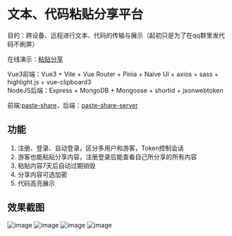 # 文本、代码粘贴分享平台

目的：跨设备、远程进行文本、代码的传输与展示（起初只是为了在qq群里发代码不刷屏）

在线演示：[粘贴分享](https://s.qcqx.cn/)

Vue3前端：Vue3 + Vite + Vue Router + Pinia + Naive UI + axios + sass + highlight.js + vue-clipboard3  
NodeJS后端：Express + MongoDB + Mongoose + shortid + jsonwebtoken

前端:[paste-share](https://github.com/qxchuckle/paste-share)，后端：[paste-share-server](https://github.com/qxchuckle/paste-share-server)

## 功能
1. 注册、登录、自动登录，区分多用户和游客，Token控制会话  
2. 游客也能粘贴分享内容，注册登录后能查看自己所分享的所有内容  
3. 粘贴内容7天后自动过期销毁  
4. 分享内容可选加密  
5. 代码高亮展示  

## 效果截图
![image](https://github.com/qxchuckle/paste-share/assets/55614189/08e11651-dfae-41d0-8107-97cffd5ed930)
![image](https://github.com/qxchuckle/paste-share/assets/55614189/0657def0-68c8-42e8-b9f7-a85e86fb7399)
![image](https://github.com/qxchuckle/paste-share/assets/55614189/f2b979ac-d351-42a9-9221-d498d8cd9f41)
![image](https://github.com/qxchuckle/paste-share/assets/55614189/ff310e34-6d1c-453e-a9be-21a4fb04a1a3)





















